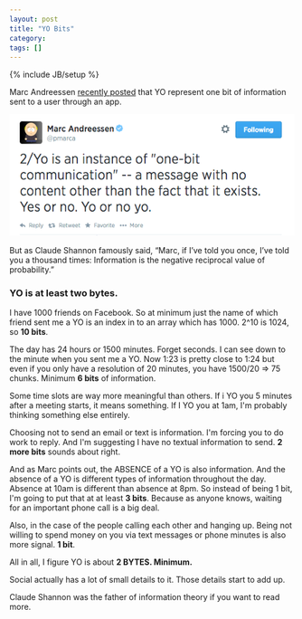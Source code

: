 ```yaml
---
layout: post
title: "YO Bits"
category:
tags: []
---
```

{% include JB/setup %}

Marc Andreessen [recently posted](https://twitter.com/pmarca/status/479520791671750656
) that YO represent one bit of information sent to a user through an app.

<img src="/images/pmarca-tweet.png" atl="pmarca tweet" class="img-responsive">

But as Claude Shannon famously said, “Marc, if I’ve told you once, I’ve told you a thousand times:  Information is the negative reciprocal value of probability.”

### YO is at least two bytes.

I have 1000 friends on Facebook. So at minimum just the name of which friend sent me a YO is an index in to an array which has 1000.  2^10 is 1024, so __10 bits__.

The day has 24 hours or 1500 minutes. Forget seconds. I can see down to the minute when you sent me a YO.  Now 1:23 is pretty close to 1:24 but even if you only have a resolution of 20 minutes, you have 1500/20 => 75 chunks. Minimum __6 bits__ of information.

Some time slots are way more meaningful than others. If i YO you 5 minutes after a meeting starts, it means something. If I YO you at 1am, I'm probably thinking something else entirely.

Choosing not to send an email or text is information. I'm forcing you to do work to reply. And I'm suggesting I have no textual information to send. __2 more bits__ sounds about right.

And as Marc points out, the ABSENCE of a YO is also information. And the absence of a YO is different types of information throughout the day. Absence at 10am is different than absence at 8pm. So instead of being 1 bit, I'm going to put that at at least __3 bits__.  Because as anyone knows, waiting for an important phone call is a big deal.

Also, in the case of the people calling each other and hanging up. Being not willing to spend money on you via text messages or phone minutes is also more signal. __1 bit__.

All in all, I figure YO is about __2 BYTES. Minimum.__

Social actually has a lot of small details to it. Those details start to add up.

Claude Shannon was the father of information theory if you want to read more.

